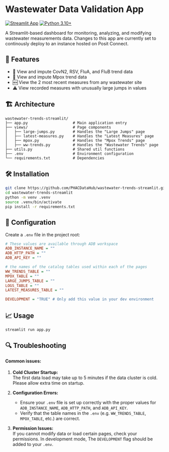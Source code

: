 # Wastewater Data Validation App 

[![Streamlit App](https://static.streamlit.io/badges/streamlit_badge_black_white.svg)](https://posit-connect-dv.phac-aspc.gc.ca/wastewater-KeyMetrics/) [![Python 3.10+](https://img.shields.io/badge/python-3.10+-blue.svg)](https://www.python.org/downloads/)

A Streamlit-based dashboard for monitoring, analyzing, and modifying wastewater measurements data. Changes to this app are currently set to continously deploy to an instance hosted on Posit Connect.


## 🚀 Features

- 🚰 View and impute CovN2, RSV, FluA, and FluB trend data
- 🦠 View and impute Mpox trend data
- 🆕 View the 2 most recent measures from any wastewater site
- ⚠️ View recorded measures with unusually large jumps in values 

## 🏗️ Architecture

```
wastewater-trends-streamlit/
├── app.py                    # Main application entry
├── views/                    # Page components
│   ├── large-jumps.py        # Handles the "Large Jumps" page
│   ├── latest-measures.py    # Handles the "Latest Measures" page
│   ├── mpox.py               # Handles the "Mpox Trends" page
│   ├── ww-trends.py          # Handles the "Wastewater Trends" page
├── utils.py                  # Shared util functions
├── .env                      # Environment configuration
└── requirements.txt          # Dependencies
```

## 🛠️ Installation

```bash
git clone https://github.com/PHACDataHub/wastewater-trends-streamlit.git
cd wastewater-trends-streamlit
python -m venv .venv
source .venv/bin/activate
pip install -r requirements.txt
```
## 🔧 Configuration

Create a `.env` file in the project root:


```ini
# These values are available through ADB workspace
ADB_INSTANCE_NAME = ""
ADB_HTTP_PATH = ""
ADB_API_KEY = ""

# the names of the catalog tables used within each of the pages
WW_TRENDS_TABLE = ""
MPOX_TABLE = ""
LARGE_JUMPS_TABLE = ""
LOGS_TABLE = ""
LATEST_MEASURES_TABLE = ""

DEVELOPMENT = "TRUE" # Only add this value in your dev environment
```

## 📈 Usage

`streamlit run app.py`

## 🔍 Troubleshooting

#### Common issues:

1. **Cold Cluster Startup:**  
   The first data load may take up to 5 minutes if the data cluster is cold. Please allow extra time on startup.

2. **Configuration Errors:**  
   - Ensure your `.env` file is set up correctly with the proper values for `ADB_INSTANCE_NAME`, `ADB_HTTP_PATH`, and `ADB_API_KEY`.  
   - Verify that the table names in the `.env` (e.g. `WW_TRENDS_TABLE`, `MPOX_TABLE`, etc.) are correct.

3. **Permission Issues:**  
   If you cannot modify data or load certain pages, check your permissions. In development mode, The `DEVELOPMENT` flag should be added to your `.env`.
